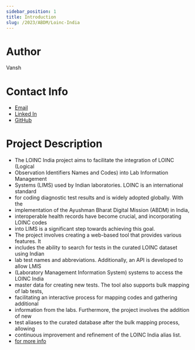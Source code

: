 ```yaml
---
sidebar_position: 1
title: Introduction
slug: /2023/ABDM/Loinc-India
---
```



# Author
Vansh

# Contact Info
- [Email](bt20eee008@nituk.ac.in)
- [Linked In](https://www.linkedin.com/in/vansh-kamboj-473136228/)
- [GitHub](https://github.com/Vansh-Kamboj)

# Project Description
- The LOINC India project aims to facilitate the integration of LOINC (Logical 
-  Observation Identifiers Names and Codes) into Lab Information Management 
- Systems (LIMS) used by Indian laboratories. LOINC is an international standard 
- for coding diagnostic test results and is widely adopted globally. With the 
- implementation of the Ayushman Bharat Digital Mission (ABDM) in India, 
- interoperable health records have become crucial, and incorporating LOINC codes 
- into LIMS is a significant step towards achieving this goal. 
- The project involves creating a web-based tool that provides various features. It 
- includes the ability to search for tests in the curated LOINC dataset using Indian 
- lab test names and abbreviations. Additionally, an API is developed to allow LMIS 
- (Laboratory Management Information System) systems to access the LOINC India 
- master data for creating new tests. The tool also supports bulk mapping of lab tests, 
- facilitating an interactive process for mapping codes and gathering additional 
- information from the labs. Furthermore, the project involves the addition of new 
- test aliases to the curated database after the bulk mapping process, allowing 
- continuous improvement and refinement of the LOINC India alias list. 
- [for more info](https://github.com/kiranma72/loinc-india/issues/1)